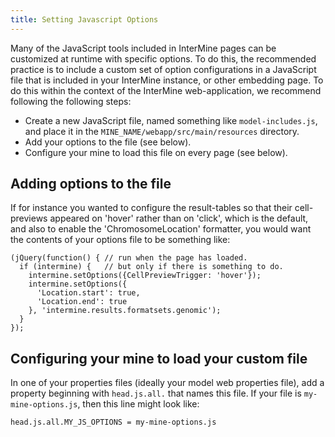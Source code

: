 ```yaml
---
title: Setting Javascript Options
---
```


Many of the JavaScript tools included in InterMine pages can be customized at runtime with specific options. To do this, the recommended practice is to include a custom set of option configurations in a JavaScript file that is included in your InterMine instance, or other embedding page. To do this within the context of the InterMine web-application, we recommend following the following steps:

* Create a new JavaScript file, named something like `model-includes.js`, and place it in the `MINE_NAME/webapp/src/main/resources` directory.
* Add your options to the file \(see below\).
* Configure your mine to load this file on every page \(see below\).

## Adding options to the file

If for instance you wanted to configure the result-tables so that their cell-previews appeared on 'hover' rather than on 'click', which is the default, and also to enable the 'ChromosomeLocation' formatter, you would want the contents of your options file to be something like:

```text
(jQuery(function() { // run when the page has loaded.
  if (intermine) {   // but only if there is something to do.
    intermine.setOptions({CellPreviewTrigger: 'hover'});
    intermine.setOptions({
      'Location.start': true,
      'Location.end': true
    }, 'intermine.results.formatsets.genomic');
  }
});
```

## Configuring your mine to load your custom file

In one of your properties files \(ideally your model web properties file\), add a property beginning with `head.js.all.` that names this file. If your file is `my-mine-options.js`, then this line might look like:

```text
head.js.all.MY_JS_OPTIONS = my-mine-options.js
```
